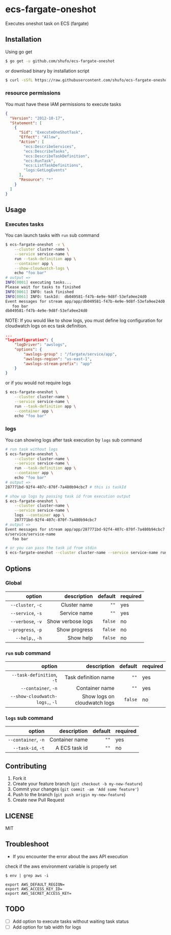 # ecs-fargate-oneshot

Executes oneshot task on ECS (fargate)

## Installation

Using go get

```bash
$ go get -u github.com/shufo/ecs-fargate-oneshot
```

or download binary by installation script

```bash
$ curl -sSfL https://raw.githubusercontent.com/shufo/ecs-fargate-oneshot/master/install.sh  | sh -s
```

### resource permissions

You must have these IAM permissions to execute tasks

```json
{
  "Version": "2012-10-17",
  "Statement": [
    {
      "Sid": "ExecuteOneShotTask",
      "Effect": "Allow",
      "Action": [
        "ecs:DescribeServices",
        "ecs:DescribeTasks",
        "ecs:DescribeTaskDefinition",
        "ecs:RunTask",
        "ecs:ListTaskDefinitions",
        "logs:GetLogEvents"
      ],
      "Resource": "*"
    }
  ]
}
```

## Usage

### Executes tasks

You can launch tasks with `run` sub command

```bash
$ ecs-fargate-oneshot -v \
    --cluster cluster-name \
    --service service-name \
    run --task-definition app \
    --container app \
    --show-cloudwatch-logs \
    echo "foo bar"
# output =>
INFO[0001] executing tasks...
Please wait for tasks to finished 
INFO[0061] INFO: task finished                          
INFO[0061] INFO: taskId:  db049581-f47b-4e9e-9d8f-53efa9ee24d0 
Event messages for stream app/app/db049581-f47b-4e9e-9d8f-53efa9ee24d0 in log group LOG-GROUP-NAME: /fargate/service/app
   foo bar
db049581-f47b-4e9e-9d8f-53efa9ee24d0
```



NOTE: If you would like to show logs, you must define log configuration for cloudwatch logs on ecs task definition.

```json
...
"logConfiguration": {
    "logDriver": "awslogs",
    "options": {
        "awslogs-group" : "/fargate/service/app",
        "awslogs-region": "us-east-1",
        "awslogs-stream-prefix": "app"
    }
}
```

or if you would not require logs

```bash
$ ecs-fargate-oneshot \
    --cluster cluster-name \
    --service service-name \
    run --task-definition app \
    --container app \
    echo "foo bar"
```

### logs

You can showing logs after task execution by `logs` sub command

```bash
# run task without logs
$ ecs-fargate-oneshot \
    --cluster cluster-name \
    --service service-name \
    run --task-definition app \
    --container app \
    echo "foo bar"
# output =>
287771bd-92f4-407c-870f-7a480b94cbc7 # this is taskId

# show up logs by passing task id from execution output
$ ecs-fargate-oneshot \
    --cluster cluster-name \
    --service service-name \
    logs --container app \
    287771bd-92f4-407c-870f-7a480b94cbc7
# output =>
Event messages for stream app/app/287771bd-92f4-407c-870f-7a480b94cbc7 in log group LOG-GROUP-NAME: /fargat
e/service/service-name
   foo bar

# or you can pass the task id from stdin
$ ecs-fargate-oneshot --cluster cluster-name --service service-name run --task-definition app --container app echo "foo bar" | ecs-fargate-oneshot --cluster cluster-name --service service-name logs --container app
```

## Options

### Global

|             option |       description | default | required |
| -----------------: | ----------------: | ------: | -------- |
|  `--cluster`, `-c` |      Cluster name |    `""` | yes      |
|  `--service`, `-s` |      Service name |    `""` | yes      |
|  `--verbose`, `-v` | Show verbose logs | `false` | no       |
| `--progress`, `-p` |     Show progress | `false` | no       |
|    `--help,`, `-h` |         Show help | `false` | no       |

### `run` sub command

|                          option |                  description | default | required |
| ------------------------------: | ---------------------------: | ------: | -------- |
|       `--task-definition`, `-t` |         Task definition name |    `""` | yes      |
|             `--container`, `-n` |               Container name |    `""` | yes      |
| `--show-cloudwatch-logs,`, `-l` | Show logs on cloudwatch logs | `false` | no       |

### `logs` sub command

|              option |    description | default | required |
| ------------------: | -------------: | ------: | -------- |
| `--container`, `-n` | Container name |    `""` | yes      |
|   `--task-id`, `-t` |  A ECS task id |    `""` | no       |

## Contributing

1.  Fork it
2.  Create your feature branch (`git checkout -b my-new-feature`)
3.  Commit your changes (`git commit -am 'Add some feature'`)
4.  Push to the branch (`git push origin my-new-feature`)
5.  Create new Pull Request

## LICENSE

MIT

## Troubleshoot

- If you encounter the error about the aws API execution

check if the aws environment variable is properly set

```
$ env | grep aws -i

export AWS_DEFAULT_REGION=
export AWS_ACCESS_KEY_ID=
export AWS_SECRET_ACCESS_KEY=
```

## TODO

- [ ] Add option to execute tasks without waiting task status
- [ ] Add option for tab width for logs